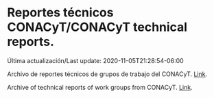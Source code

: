 # Reportes técnicos CONACyT/CONACyT technical reports.

Última actualización/Last update: 2020-11-05T21:28:54-06:00

Archivo de reportes técnicos de grupos de trabajo del CONACyT. [Link](https://coronavirus.conacyt.mx/productos/index.html).

Archive of technical reports of work groups from CONACyT. [Link](https://coronavirus.conacyt.mx/productos/index.html).
